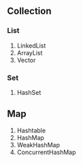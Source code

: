 ## Collection
### List
1. LinkedList
2. ArrayList
3. Vector
### Set
1. HashSet
## Map
1. Hashtable
2. HashMap
3. WeakHashMap
4. ConcurrentHashMap
